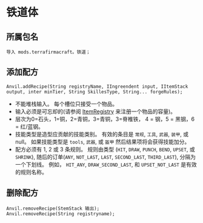 # 铁道体

## 所属包名
```zenscript
导入 mods.terrafirmacraft。铁道；
```

## 添加配方

```zenscript
Anvil.addRecipe(String registryName, IIngreendent input, IItemStack output, inter minTier, String SkillesType, String... forgeRules);
```
- 不能堆栈输入。 每个槽位只接受一个物品。
- 输入必须是可忘却的(请参阅 [ItemRegistry](/Mods/Terrafirmacraft/ItemRegistry) 来注册一个物品的容量)。
- 层次为0=石头，1=铜，2=青铜，3=青铜，3=脊椎铁， 4 = 钢，5 = 黑钢，6 = 红/蓝钢。
- 技能类型是造型应贡献的技能类别。 有效的条目是 `常规`, `工具`, `武器`, `装甲`, 或 null。 如果技能类型是 `tools`, `武器`, 或 `盔甲` 然后结果项将会获得技能加分。
- 配方必须有 1, 2 或 3 条规则。 规则由类型 (`HIT`, `DRAW`, `PUNCH`, `BEND`, `UPSET`, 或 `SHRINK`), 随后的订单(`ANY`, `NOT_LAST`, `LAST`, `SECOND_LAST`, `THIRD_LAST`), 分隔为一个下划线。 例如， `HIT_ANY`, `DRAW_SECOND_LAST`, 和 `UPSET_NOT_LAST` 是有效的规则名称。

## 删除配方

```zenscript
Anvil.removeRecipe(StemStack 输出);
Anvil.removeRecipe(String registryname);
```